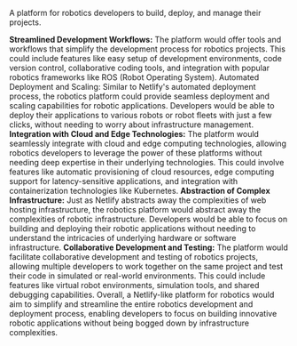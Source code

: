 A platform for robotics developers to build, deploy, and manage their projects.

**Streamlined Development Workflows:** The platform would offer tools and workflows that simplify the development process for robotics projects. This could include features like easy setup of development environments, code version control, collaborative coding tools, and integration with popular robotics frameworks like ROS (Robot Operating System).
Automated Deployment and Scaling: Similar to Netlify's automated deployment process, the robotics platform could provide seamless deployment and scaling capabilities for robotic applications. Developers would be able to deploy their applications to various robots or robot fleets with just a few clicks, without needing to worry about infrastructure management.
**Integration with Cloud and Edge Technologies:** The platform would seamlessly integrate with cloud and edge computing technologies, allowing robotics developers to leverage the power of these platforms without needing deep expertise in their underlying technologies. This could involve features like automatic provisioning of cloud resources, edge computing support for latency-sensitive applications, and integration with containerization technologies like Kubernetes.
**Abstraction of Complex Infrastructure:** Just as Netlify abstracts away the complexities of web hosting infrastructure, the robotics platform would abstract away the complexities of robotic infrastructure. Developers would be able to focus on building and deploying their robotic applications without needing to understand the intricacies of underlying hardware or software infrastructure.
**Collaborative Development and Testing:** The platform would facilitate collaborative development and testing of robotics projects, allowing multiple developers to work together on the same project and test their code in simulated or real-world environments. This could include features like virtual robot environments, simulation tools, and shared debugging capabilities.
Overall, a Netlify-like platform for robotics would aim to simplify and streamline the entire robotics development and deployment process, enabling developers to focus on building innovative robotic applications without being bogged down by infrastructure complexities.
